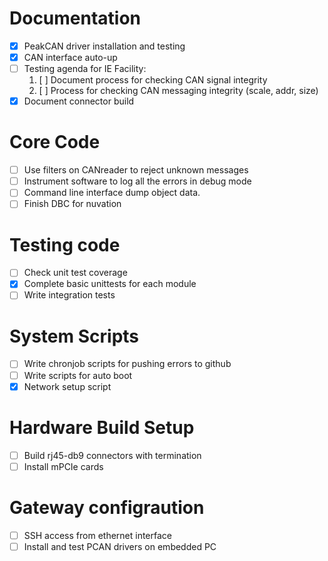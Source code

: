 # Documentation
- [x] PeakCAN driver installation and testing
- [x] CAN interface auto-up
- [ ] Testing agenda for IE Facility:
  1. [ ] Document process for checking CAN signal integrity
  2. [ ] Process for checking CAN messaging integrity (scale, addr, size)
- [x] Document connector build

# Core Code
- [ ] Use filters on CANreader to reject unknown messages
- [ ] Instrument software to log all the errors in debug mode
- [ ] Command line interface dump object data.
- [ ] Finish DBC for nuvation

# Testing code
- [ ] Check unit test coverage
- [x] Complete basic unittests for each module
- [ ] Write integration tests

# System Scripts
- [ ] Write chronjob scripts for pushing errors to github 
- [ ] Write scripts for auto boot
- [x] Network setup script

# Hardware Build Setup
- [ ] Build rj45-db9 connectors with termination
- [ ] Install mPCIe cards

# Gateway configraution
- [ ] SSH access from ethernet interface
- [ ] Install and test PCAN drivers on embedded PC
